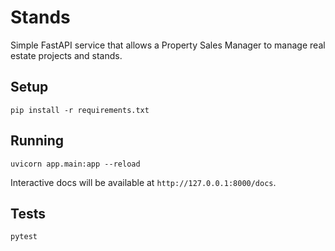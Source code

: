 # Stands

Simple FastAPI service that allows a Property Sales Manager to manage real estate projects and stands.

## Setup

```
pip install -r requirements.txt
```

## Running

```
uvicorn app.main:app --reload
```

Interactive docs will be available at `http://127.0.0.1:8000/docs`.

## Tests

```
pytest
```
